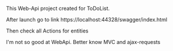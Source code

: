 This Web-Api project created for ToDoList.


After launch go to link https://localhost:44328/swagger/index.html


Then check all Actions for entities


I'm not so good at WebApi. Better know MVC and ajax-requests
